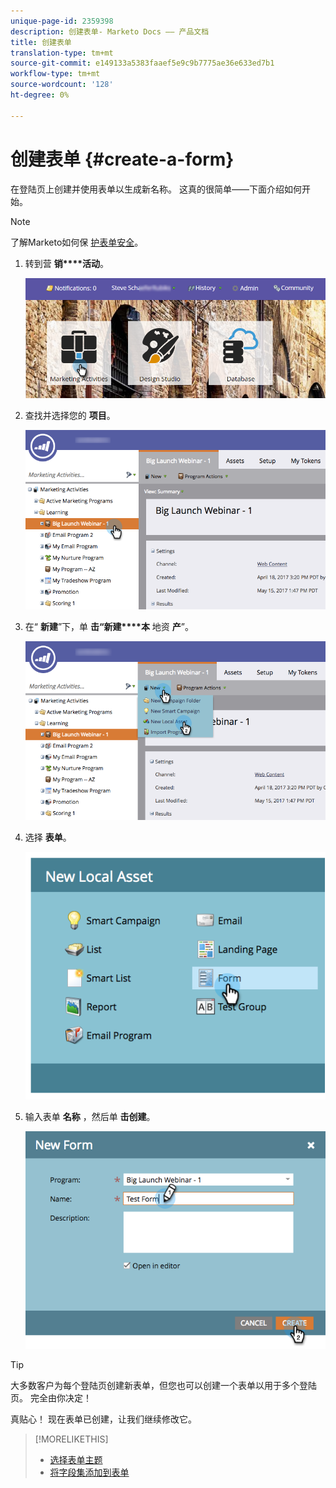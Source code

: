 ```yaml
---
unique-page-id: 2359398
description: 创建表单- Marketo Docs —— 产品文档
title: 创建表单
translation-type: tm+mt
source-git-commit: e149133a5383faaef5e9c9b7775ae36e633ed7b1
workflow-type: tm+mt
source-wordcount: '128'
ht-degree: 0%

---
```



# 创建表单 {#create-a-form}

在登陆页上创建并使用表单以生成新名称。 这真的很简单——下面介绍如何开始。

>[!NOTE]
>
>了解Marketo如何保 [护表单安全](http://nation.marketo.com/t5/Product-Documents/Forms-Service-Enhancements/ta-p/303670#M1038)。

1. 转到营 **销****活动**。

   ![](assets/login-marketing-activities.png)

1. 查找并选择您的 **项目**。

   ![](assets/programseelct.png)

1. 在“ **新建**”下，单 **击“新建****本** 地资 **产**”。

   ![](assets/newlocalasset.png)

1. 选择 **表单**。

   ![](assets/image2014-9-15-17-3a1-3a20.png)

1. 输入表单 **名称** ，然后单 **击创建**。

   ![](assets/newformwithhands.png)

>[!TIP]
>
>大多数客户为每个登陆页创建新表单，但您也可以创建一个表单以用于多个登陆页。 完全由你决定！

真贴心！ 现在表单已创建，让我们继续修改它。

>[!MORELIKETHIS]
>
>* [选择表单主题](select-a-form-theme.md)
>* [将字段集添加到表单](../../../../product-docs/demand-generation/forms/form-fields/add-a-fieldset-to-a-form.md)

>



